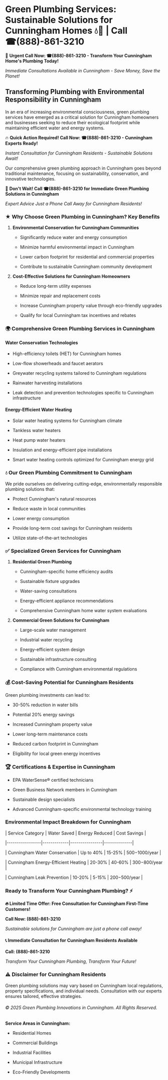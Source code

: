 # Green Plumbing Services: Sustainable Solutions for Cunningham Homes 💧🌿 | Call ☎(888)-861-3210

🚨 **Urgent Call Now: ☎(888)-861-3210 - Transform Your Cunningham Home's Plumbing Today!**
*Immediate Consultations Available in Cunningham - Save Money, Save the Planet!*

## Transforming Plumbing with Environmental Responsibility in Cunningham

In an era of increasing environmental consciousness, green plumbing services have emerged as a critical solution for Cunningham homeowners and businesses seeking to reduce their ecological footprint while maintaining efficient water and energy systems. 

🔥 **Quick Action Required! Call Now: ☎(888)-861-3210 - Cunningham Experts Ready!**
*Instant Consultation for Cunningham Residents - Sustainable Solutions Await!*

Our comprehensive green plumbing approach in Cunningham goes beyond traditional maintenance, focusing on sustainability, conservation, and innovative technologies.

🚨 **Don't Wait! Call ☎(888)-861-3210 for Immediate Green Plumbing Solutions in Cunningham**
*Expert Advice Just a Phone Call Away for Cunningham Residents!*

### ★ Why Choose Green Plumbing in Cunningham? Key Benefits

1. **Environmental Conservation for Cunningham Communities** 
   - Significantly reduce water and energy consumption
   - Minimize harmful environmental impact in Cunningham
   - Lower carbon footprint for residential and commercial properties
   - Contribute to sustainable Cunningham community development

2. **Cost-Effective Solutions for Cunningham Homeowners** 
   - Reduce long-term utility expenses
   - Minimize repair and replacement costs
   - Increase Cunningham property value through eco-friendly upgrades
   - Qualify for local Cunningham tax incentives and rebates

### 🌍 Comprehensive Green Plumbing Services in Cunningham

#### Water Conservation Technologies
- High-efficiency toilets (HET) for Cunningham homes
- Low-flow showerheads and faucet aerators
- Greywater recycling systems tailored to Cunningham regulations
- Rainwater harvesting installations
- Leak detection and prevention technologies specific to Cunningham infrastructure

#### Energy-Efficient Water Heating
- Solar water heating systems for Cunningham climate
- Tankless water heaters
- Heat pump water heaters
- Insulation and energy-efficient pipe installations
- Smart water heating controls optimized for Cunningham energy grid

### 💧 Our Green Plumbing Commitment to Cunningham

We pride ourselves on delivering cutting-edge, environmentally responsible plumbing solutions that:
- Protect Cunningham's natural resources
- Reduce waste in local communities
- Lower energy consumption
- Provide long-term cost savings for Cunningham residents
- Utilize state-of-the-art technologies

### ✅ Specialized Green Services for Cunningham

1. **Residential Green Plumbing**
   - Cunningham-specific home efficiency audits
   - Sustainable fixture upgrades
   - Water-saving consultations
   - Energy-efficient appliance recommendations
   - Comprehensive Cunningham home water system evaluations

2. **Commercial Green Solutions for Cunningham**
   - Large-scale water management
   - Industrial water recycling
   - Energy-efficient system design
   - Sustainable infrastructure consulting
   - Compliance with Cunningham environmental regulations

### 💰 Cost-Saving Potential for Cunningham Residents

Green plumbing investments can lead to:
- 30-50% reduction in water bills
- Potential 20% energy savings
- Increased Cunningham property value
- Lower long-term maintenance costs
- Reduced carbon footprint in Cunningham
- Eligibility for local green energy incentives

### 🏆 Certifications & Expertise in Cunningham

- EPA WaterSense® certified technicians
- Green Business Network members in Cunningham
- Sustainable design specialists
- Advanced Cunningham-specific environmental technology training

### Environmental Impact Breakdown for Cunningham

| Service Category | Water Saved | Energy Reduced | Cost Savings |
|-----------------|-------------|----------------|--------------|
| Cunningham Water Conservation | Up to 40% | 15-25% | $500-$1000/year |
| Cunningham Energy-Efficient Heating | 20-30% | 40-60% | $300-$800/year |
| Cunningham Leak Prevention | 10-20% | 5-15% | $200-$500/year |

### Ready to Transform Your Cunningham Plumbing? ⚡

**🔥 Limited Time Offer: Free Consultation for Cunningham First-Time Customers!**

**Call Now: (888)-861-3210**
*Sustainable solutions for Cunningham are just a phone call away!*

#### 📞 Immediate Consultation for Cunningham Residents Available

**Call: (888)-861-3210**
*Transform Your Cunningham Plumbing, Transform Your Future!*

### ⚠️ Disclaimer for Cunningham Residents

Green plumbing solutions may vary based on Cunningham local regulations, property specifications, and individual needs. Consultation with our experts ensures tailored, effective strategies.

###### © 2025 Green Plumbing Innovations in Cunningham. All Rights Reserved.

**Service Areas in Cunningham:** 
- Residential Homes
- Commercial Buildings
- Industrial Facilities
- Municipal Infrastructure
- Eco-Friendly Developments